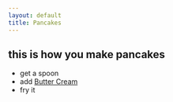```yaml
---
layout: default
title: Pancakes
---
```

## this is how you make pancakes
- get a spoon
- add [Butter Cream](../Butter-Cream)
- fry it
